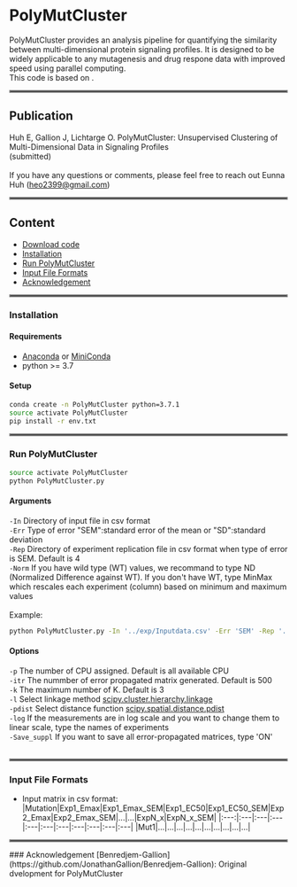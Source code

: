 # PolyMutCluster
PolyMutCluster provides an analysis pipeline for quantifying the similarity between multi-dimensional protein signaling profiles. It is designed to be widely applicable to any mutagenesis and drug respone data with improved speed using parallel computing.<br/>
This code is based on .<br/>
<hr style="border:2px solid gray"> </hr>

## Publication
Huh E, Gallion J, Lichtarge O. PolyMutCluster: Unsupervised Clustering of Multi-Dimensional Data in Signaling Profiles <br/>
(submitted)<br/><br/>
If you have any questions or comments, please feel free to reach out Eunna Huh (heo2399@gmail.com)
<hr style="border:2px solid gray"> </hr>

## Content
* [Download code](#Download-Code)
* [Installation](#Installation)
* [Run PolyMutCluster](#Run-PolyMutCluster)
* [Input File Formats](#Input-File-Formats)
* [Acknowledgement](#Acknowledgement)
<hr style="border:2px solid gray"> </hr>

### Installation
#### Requirements
* [Anaconda](https://docs.anaconda.com/anaconda/install/) or [MiniConda](https://docs.conda.io/en/latest/miniconda.html)
* python >= 3.7

#### Setup
```bash
conda create -n PolyMutCluster python=3.7.1
source activate PolyMutCluster
pip install -r env.txt
```
<hr style="border:2px solid gray"> </hr>

### Run PolyMutCluster
```bash
source activate PolyMutCluster
python PolyMutCluster.py 
```
#### Arguments <br/>
`-In` Directory of input file in csv format <br/>
`-Err`  Type of error "SEM":standard error of the mean or "SD":standard deviation<br/>
`-Rep`  Directory of experiment replication file in csv format when type of error is SEM. Default is 4<br/>
`-Norm` If you have wild type (WT) values, we recommand to type ND (Normalized Difference against WT). If you don't have WT, type MinMax which rescales each experiment (column) based on minimum and maximum values<br/>
<br/>
Example:
```bash
python PolyMutCluster.py -In '../exp/Inputdata.csv' -Err 'SEM' -Rep '../exp/Replicate.csv' -Norm 'MinMax'
```
#### Options <br/>
`-p`  The number of CPU assigned. Default is all available CPU <br/>
`-itr`  The nummber of error propagated matrix generated. Default is 500 <br/>
`-k`  The maximum number of K. Default is 3 <br/>
`-l`  Select linkage method [scipy.cluster.hierarchy.linkage](https://docs.scipy.org/doc/scipy/reference/generated/scipy.cluster.hierarchy.linkage.html) <br/>
`-pdist`  Select distance function [scipy.spatial.distance.pdist](https://docs.scipy.org/doc/scipy/reference/generated/scipy.spatial.distance.pdist.html) <br/>
`-log`  If the measurements are in log scale and you want to change them to linear scale, type the names of experiments <br/>
`-Save_suppl`  If you want to save all error-propagated matrices, type 'ON' <br/> <br/>

<hr style="border:2px solid gray"> </hr>

### Input File Formats
* Input matrix in csv format:
|Mutation|Exp1_Emax|Exp1_Emax_SEM|Exp1_EC50|Exp1_EC50_SEM|Exp2_Emax|Exp2_Emax_SEM|...|...|ExpN_x|ExpN_x_SEM|
|:---:|:---|:---|:---|:---|:---|:---|:---|:---|:---|:---|
|Mut1|...|...|...|...|...|...|...|...|...|...|
<hr style="border:2px solid gray"> </hr>
### Acknowledgement
[Benredjem-Gallion](https://github.com/JonathanGallion/Benredjem-Gallion): Original dvelopment for PolyMutCluster


